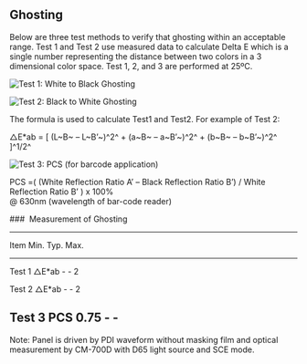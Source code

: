 ## Ghosting

Below are three test methods to verify that ghosting within an
acceptable range. Test 1 and Test 2 use measured data to calculate Delta
E which is a single number representing the distance between two colors
in a 3 dimensional color space. Test 1, 2, and 3 are performed at 25ºC.

![Test 1: White to Black Ghosting](images/common/ghosting-1.svg)

![Test 2: Black to White Ghosting](images/common/ghosting-2.svg)

The formula is used to calculate Test1 and Test2. For example of Test 2:

△E*ab = [ (L~B~ – L~B’~)^2^ + (a~B~ – a~B’~)^2^ + (b~B~ – b~B’~)^2^
]^1/2^

![Test 3: PCS (for barcode application)](images/common/ghosting-3.svg)


PCS =( (White Reflection Ratio A’ – Black Reflection Ratio B’) / White
Reflection Ratio B’ ) x 100% \
 @ 630nm (wavelength of bar-code reader)


###  Measurement of Ghosting

-----------------------------------------------
Item                     Min.    Typ.     Max.
----------------------  ------  ------  -------
Test 1 △E*ab              -       -        2

Test 2 △E*ab              -       -        2

Test 3 PCS               0.75     -        -
-----------------------------------------------

Note: Panel is driven by PDI waveform without masking film and optical
measurement by CM-700D with D65 light source and SCE mode.